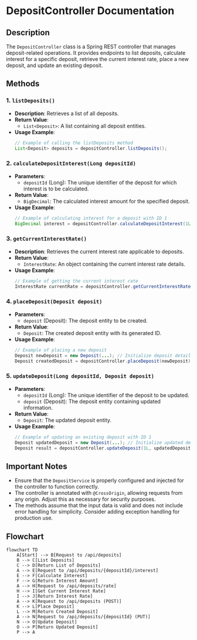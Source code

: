 # DepositController Documentation

## Description
The `DepositController` class is a Spring REST controller that manages deposit-related operations. It provides endpoints to list deposits, calculate interest for a specific deposit, retrieve the current interest rate, place a new deposit, and update an existing deposit.

## Methods

### 1. `listDeposits()`
- **Description**: Retrieves a list of all deposits.
- **Return Value**: 
  - `List<Deposit>`: A list containing all deposit entities.
- **Usage Example**:
  ```java
  // Example of calling the listDeposits method
  List<Deposit> deposits = depositController.listDeposits();
  ```

### 2. `calculateDepositInterest(Long depositId)`
- **Parameters**:
  - `depositId` (Long): The unique identifier of the deposit for which interest is to be calculated.
- **Return Value**: 
  - `BigDecimal`: The calculated interest amount for the specified deposit.
- **Usage Example**:
  ```java
  // Example of calculating interest for a deposit with ID 1
  BigDecimal interest = depositController.calculateDepositInterest(1L);
  ```

### 3. `getCurrentInterestRate()`
- **Description**: Retrieves the current interest rate applicable to deposits.
- **Return Value**: 
  - `InterestRate`: An object containing the current interest rate details.
- **Usage Example**:
  ```java
  // Example of getting the current interest rate
  InterestRate currentRate = depositController.getCurrentInterestRate();
  ```

### 4. `placeDeposit(Deposit deposit)`
- **Parameters**:
  - `deposit` (Deposit): The deposit entity to be created.
- **Return Value**: 
  - `Deposit`: The created deposit entity with its generated ID.
- **Usage Example**:
  ```java
  // Example of placing a new deposit
  Deposit newDeposit = new Deposit(...); // Initialize deposit details
  Deposit createdDeposit = depositController.placeDeposit(newDeposit);
  ```

### 5. `updateDeposit(Long depositId, Deposit deposit)`
- **Parameters**:
  - `depositId` (Long): The unique identifier of the deposit to be updated.
  - `deposit` (Deposit): The deposit entity containing updated information.
- **Return Value**: 
  - `Deposit`: The updated deposit entity.
- **Usage Example**:
  ```java
  // Example of updating an existing deposit with ID 1
  Deposit updatedDeposit = new Deposit(...); // Initialize updated deposit details
  Deposit result = depositController.updateDeposit(1L, updatedDeposit);
  ```

## Important Notes
- Ensure that the `DepositService` is properly configured and injected for the controller to function correctly.
- The controller is annotated with `@CrossOrigin`, allowing requests from any origin. Adjust this as necessary for security purposes.
- The methods assume that the input data is valid and does not include error handling for simplicity. Consider adding exception handling for production use.

## Flowchart
```mermaid
flowchart TD
    A[Start] --> B[Request to /api/deposits]
    B --> C[List Deposits]
    C --> D[Return List of Deposits]
    A --> E[Request to /api/deposits/{depositId}/interest]
    E --> F[Calculate Interest]
    F --> G[Return Interest Amount]
    A --> H[Request to /api/deposits/rate]
    H --> I[Get Current Interest Rate]
    I --> J[Return Interest Rate]
    A --> K[Request to /api/deposits (POST)]
    K --> L[Place Deposit]
    L --> M[Return Created Deposit]
    A --> N[Request to /api/deposits/{depositId} (PUT)]
    N --> O[Update Deposit]
    O --> P[Return Updated Deposit]
    P --> A
```